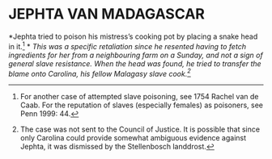 # JEPHTA VAN MADAGASCAR

*Jephta tried to poison his mistress’s cooking pot by placing a snake head in it.[^1] * *This was a specific retaliation since he resented having to fetch ingredients for her from a neighbouring farm on a Sunday, and not a sign of general slave resistance. When the head was found, he tried to transfer the blame onto Carolina, his fellow Malagasy slave cook.[^2]*

[^1]: For another case of attempted slave poisoning, see 1754 Rachel van de Caab. For the reputation of slaves (especially females) as poisoners, see Penn 1999: 44.

[^2]: The case was not sent to the Council of Justice. It is possible that since only Carolina could provide somewhat ambiguous evidence against Jephta, it was dismissed by the Stellenbosch landdrost.